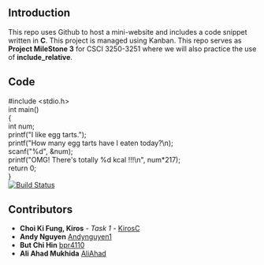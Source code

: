 ## Introduction
This repo uses Github to host a mini-website and includes a code snippet written in **C**. This project is managed using Kanban. This repo serves as **Project MileStone 3** for CSCI 3250-3251 where we will also practice the use of **include_relative**.

## Code
#include <stdio.h>  
int main()  
{  
   int num;  
   printf("I like egg tarts.");  
   printf("How many egg tarts have I eaten today?\n);  
   scanf("%d", &num);  
   printf("OMG! There's totally %d kcal !!!\n", num*217);  
   return 0;  
}  
[![Build Status](https://travis-ci.org/csci3250-2019/project-team-b.svg?branch=master)](https://travis-ci.org/csci3250-2019/project-team-b)

## Contributors

* **Choi Ki Fung, Kiros** - *Task 1* - [KirosC](https://github.com/KirosC)
* **Andy Nguyen** [Andynguyen1](https://github.com/csci3250-2019/project-team-b/blob/master/_stu/1155128997.md)
* **But Chi Hin** [bpr4110](https://github.com/csci3250-2019/project-team-b/blob/master/_stu/1155110269.md)
* **Ali Ahad Mukhida** [AliAhad](https://github.com/csci3250-2019/project-team-b/blob/master/_stu/1155096576.md)
